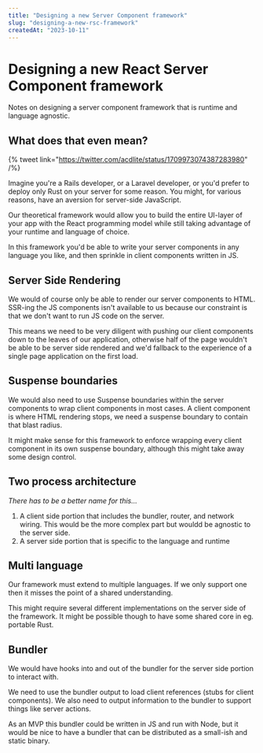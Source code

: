 ```yaml
---
title: "Designing a new Server Component framework"
slug: "designing-a-new-rsc-framework"
createdAt: "2023-10-11"
---
```


# Designing a new React Server Component framework

Notes on designing a server component framework that is runtime and language agnostic.

## What does that even mean?

{% tweet link="https://twitter.com/acdlite/status/1709973074387283980" /%}

Imagine you're a Rails developer, or a Laravel developer, or you'd prefer to deploy only Rust on your server for some reason. You might, for various reasons, have an aversion for server-side JavaScript.

Our theoretical framework would allow you to build the entire UI-layer of your app with the React programming model while still taking advantage of your runtime and language of choice.

In this framework you'd be able to write your server components in any language you like, and then sprinkle in client components written in JS.

## Server Side Rendering

We would of course only be able to render our server components to HTML. SSR-ing the JS components isn't available to us because our constraint is that we don't want to run JS code on the server.

This means we need to be very diligent with pushing our client components down to the leaves of our application, otherwise half of the page wouldn't be able to be server side rendered and we'd fallback to the experience of a single page application on the first load.

## Suspense boundaries

We would also need to use Suspense boundaries within the server components to wrap client components in most cases. A client component is where HTML rendering stops, we need a suspense boundary to contain that blast radius.

It might make sense for this framework to enforce wrapping every client component in its own suspense boundary, although this might take away some design control.

## Two process architecture

_There has to be a better name for this..._

1. A client side portion that includes the bundler, router, and network wiring. This would be the more complex part but wouldd be agnostic to the server side.
2. A server side portion that is specific to the language and runtime

## Multi language

Our framework must extend to multiple languages. If we only support one then it misses the point of a shared understanding.

This might require several different implementations on the server side of the framework. It might be possible though to have some shared core in eg. portable Rust.

## Bundler

We would have hooks into and out of the bundler for the server side portion to interact with.

We need to use the bundler output to load client references (stubs for client components). We also need to output information to the bundler to support things like server actions.

As an MVP this bundler could be written in JS and run with Node, but it would be nice to have a bundler that can be distributed as a small-ish and static binary.
